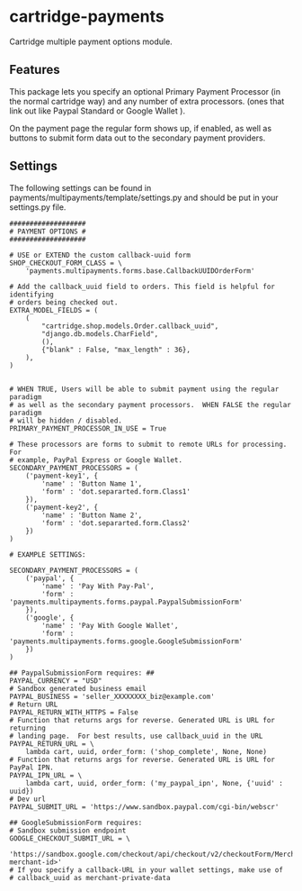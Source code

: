 cartridge-payments
==================

Cartridge multiple payment options module.

Features
-------------------------
This package lets you specify an optional Primary Payment Processor (in the normal cartridge way) and any number of extra processors. (ones that link out like Paypal Standard or Google Wallet ).

On the payment page the regular form shows up, if enabled, as well as buttons to submit form data out to the secondary payment providers.

Settings
-------------------------
The following settings can be found in payments/multipayments/template/settings.py and should be put in your settings.py file.

	###################
	# PAYMENT OPTIONS #
	###################
	
	# USE or EXTEND the custom callback-uuid form
	SHOP_CHECKOUT_FORM_CLASS = \
	    'payments.multipayments.forms.base.CallbackUUIDOrderForm'
	
	# Add the callback_uuid field to orders. This field is helpful for identifying
	# orders being checked out.
	EXTRA_MODEL_FIELDS = (
	    (
	        "cartridge.shop.models.Order.callback_uuid",
	        "django.db.models.CharField",
	        (),
	        {"blank" : False, "max_length" : 36},
	    ),
	)
	
	
	# WHEN TRUE, Users will be able to submit payment using the regular paradigm
	# as well as the secondary payment processors.  WHEN FALSE the regular paradigm
	# will be hidden / disabled.
	PRIMARY_PAYMENT_PROCESSOR_IN_USE = True
	
	# These processors are forms to submit to remote URLs for processing. For
	# example, PayPal Express or Google Wallet.
	SECONDARY_PAYMENT_PROCESSORS = (
	    ('payment-key1', {
	        'name' : 'Button Name 1',
	        'form' : 'dot.separarted.form.Class1'
	    }),
	    ('payment-key2', {
	        'name' : 'Button Name 2',
	        'form' : 'dot.separarted.form.Class2'
	    })
	)
	
	# EXAMPLE SETTINGS:
	
	SECONDARY_PAYMENT_PROCESSORS = (
	    ('paypal', {
	        'name' : 'Pay With Pay-Pal',
	        'form' : 'payments.multipayments.forms.paypal.PaypalSubmissionForm'
	    }),
	    ('google', {
	        'name' : 'Pay With Google Wallet',
	        'form' : 'payments.multipayments.forms.google.GoogleSubmissionForm'
	    })
	)
	
	## PaypalSubmissionForm requires: ##
	PAYPAL_CURRENCY = "USD"
	# Sandbox generated business email
	PAYPAL_BUSINESS = 'seller_XXXXXXXX_biz@example.com'
	# Return URL
	PAYPAL_RETURN_WITH_HTTPS = False
	# Function that returns args for reverse. Generated URL is URL for returning
	# landing page.  For best results, use callback_uuid in the URL
	PAYPAL_RETURN_URL = \
	    lambda cart, uuid, order_form: ('shop_complete', None, None)
	# Function that returns args for reverse. Generated URL is URL for PayPal IPN.
	PAYPAL_IPN_URL = \
	    lambda cart, uuid, order_form: ('my_paypal_ipn', None, {'uuid' : uuid})
	# Dev url
	PAYPAL_SUBMIT_URL = 'https://www.sandbox.paypal.com/cgi-bin/webscr'
	
	## GoogleSubmissionForm requires:
	# Sandbox submission endpoint
	GOOGLE_CHECKOUT_SUBMIT_URL = \
	    'https://sandbox.google.com/checkout/api/checkout/v2/checkoutForm/Merchant/<my-merchant-id>'
	# If you specify a callback-URL in your wallet settings, make use of
	# callback_uuid as merchant-private-data
